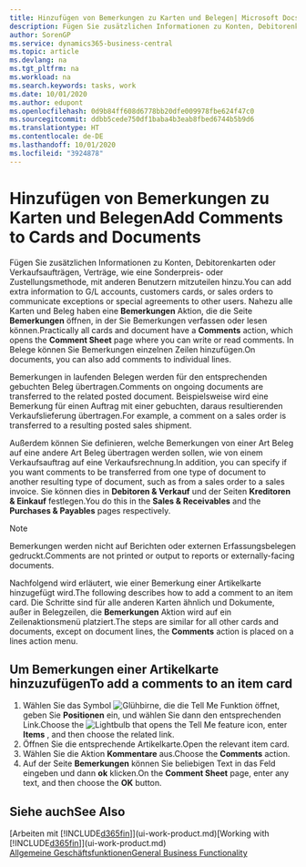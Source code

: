 ```yaml
---
title: Hinzufügen von Bemerkungen zu Karten und Belegen| Microsoft Docs
description: Fügen Sie zusätzlichen Informationen zu Konten, Debitorenkarten oder Verkaufsaufträgen, Verträge, wie eine Sonderpreis- oder Zustellungsmethode, mit anderen Benutzern mitzuteilen hinzu.
author: SorenGP
ms.service: dynamics365-business-central
ms.topic: article
ms.devlang: na
ms.tgt_pltfrm: na
ms.workload: na
ms.search.keywords: tasks, work
ms.date: 10/01/2020
ms.author: edupont
ms.openlocfilehash: 0d9b84ff608d6778bb20dfe009978fbe624f47c0
ms.sourcegitcommit: ddbb5cede750df1baba4b3eab8fbed6744b5b9d6
ms.translationtype: HT
ms.contentlocale: de-DE
ms.lasthandoff: 10/01/2020
ms.locfileid: "3924878"
---
```

# <a name="add-comments-to-cards-and-documents"></a><span data-ttu-id="fdfde-103">Hinzufügen von Bemerkungen zu Karten und Belegen</span><span class="sxs-lookup"><span data-stu-id="fdfde-103">Add Comments to Cards and Documents</span></span>
<span data-ttu-id="fdfde-104">Fügen Sie zusätzlichen Informationen zu Konten, Debitorenkarten oder Verkaufsaufträgen, Verträge, wie eine Sonderpreis- oder Zustellungsmethode, mit anderen Benutzern mitzuteilen hinzu.</span><span class="sxs-lookup"><span data-stu-id="fdfde-104">You can add extra information to G/L accounts, customers cards, or sales orders to communicate exceptions or special agreements to other users.</span></span>
<span data-ttu-id="fdfde-105">Nahezu alle Karten und Beleg haben eine **Bemerkungen** Aktion, die die Seite **Bemerkungen** öffnen, in der Sie Bemerkungen verfassen oder lesen können.</span><span class="sxs-lookup"><span data-stu-id="fdfde-105">Practically all cards and document have a **Comments** action, which opens the **Comment Sheet** page where you can write or read comments.</span></span> <span data-ttu-id="fdfde-106">In Belege können Sie Bemerkungen einzelnen Zeilen hinzufügen.</span><span class="sxs-lookup"><span data-stu-id="fdfde-106">On documents, you can also add comments to individual lines.</span></span>

<span data-ttu-id="fdfde-107">Bemerkungen in laufenden Belegen werden für den entsprechenden gebuchten Beleg übertragen.</span><span class="sxs-lookup"><span data-stu-id="fdfde-107">Comments on ongoing documents are transferred to the related posted document.</span></span> <span data-ttu-id="fdfde-108">Beispielsweise wird eine Bemerkung für einen Auftrag mit einer gebuchten, daraus resultierenden Verkaufslieferung übertragen.</span><span class="sxs-lookup"><span data-stu-id="fdfde-108">For example, a comment on a sales order is transferred to a resulting posted sales shipment.</span></span>

<span data-ttu-id="fdfde-109">Außerdem können Sie definieren, welche Bemerkungen von einer Art Beleg auf eine andere Art Beleg übertragen werden sollen, wie von einem Verkaufsauftrag auf eine Verkaufsrechnung.</span><span class="sxs-lookup"><span data-stu-id="fdfde-109">In addition, you can specify if you want comments to be transferred from one type of document to another resulting type of document, such as from a sales order to a sales invoice.</span></span> <span data-ttu-id="fdfde-110">Sie können dies in **Debitoren & Verkauf** und der Seiten **Kreditoren & Einkauf** festlegen.</span><span class="sxs-lookup"><span data-stu-id="fdfde-110">You do this in the **Sales & Receivables** and the **Purchases & Payables** pages respectively.</span></span>

> [!NOTE]
> <span data-ttu-id="fdfde-111">Bemerkungen werden nicht auf Berichten oder externen Erfassungsbelegen gedruckt.</span><span class="sxs-lookup"><span data-stu-id="fdfde-111">Comments are not printed or output to reports or externally-facing documents.</span></span>

<span data-ttu-id="fdfde-112">Nachfolgend wird erläutert, wie einer Bemerkung einer Artikelkarte hinzugefügt wird.</span><span class="sxs-lookup"><span data-stu-id="fdfde-112">The following describes how to add a comment to an item card.</span></span> <span data-ttu-id="fdfde-113">Die Schritte sind für alle anderen Karten ähnlich und Dokumente, außer in Belegzeilen, die **Bemerkungen** Aktion wird auf ein Zeilenaktionsmenü platziert.</span><span class="sxs-lookup"><span data-stu-id="fdfde-113">The steps are similar for all other cards and documents, except on document lines, the **Comments** action is placed on a lines action menu.</span></span>

## <a name="to-add-a-comments-to-an-item-card"></a><span data-ttu-id="fdfde-114">Um Bemerkungen einer Artikelkarte hinzuzufügen</span><span class="sxs-lookup"><span data-stu-id="fdfde-114">To add a comments to an item card</span></span>
1. <span data-ttu-id="fdfde-115">Wählen Sie das Symbol ![Glühbirne, die die Tell Me Funktion öffnet](media/ui-search/search_small.png "Was möchten Sie tun?"), geben Sie **Positionen** ein, und wählen Sie dann den entsprechenden Link.</span><span class="sxs-lookup"><span data-stu-id="fdfde-115">Choose the ![Lightbulb that opens the Tell Me feature](media/ui-search/search_small.png "Tell me what you want to do") icon, enter **Items** , and then choose the related link.</span></span>
2. <span data-ttu-id="fdfde-116">Öffnen Sie die entsprechende Artikelkarte.</span><span class="sxs-lookup"><span data-stu-id="fdfde-116">Open the relevant item card.</span></span>
3. <span data-ttu-id="fdfde-117">Wählen Sie die Aktion **Kommentare** aus.</span><span class="sxs-lookup"><span data-stu-id="fdfde-117">Choose the **Comments** action.</span></span>
4. <span data-ttu-id="fdfde-118">Auf der Seite **Bemerkungen** können Sie beliebigen Text in das Feld eingeben und dann **ok** klicken.</span><span class="sxs-lookup"><span data-stu-id="fdfde-118">On the **Comment Sheet** page, enter any text, and then choose the **OK** button.</span></span>

## <a name="see-also"></a><span data-ttu-id="fdfde-119">Siehe auch</span><span class="sxs-lookup"><span data-stu-id="fdfde-119">See Also</span></span>
<span data-ttu-id="fdfde-120">[Arbeiten mit [!INCLUDE[d365fin](includes/d365fin_md.md)]](ui-work-product.md)</span><span class="sxs-lookup"><span data-stu-id="fdfde-120">[Working with [!INCLUDE[d365fin](includes/d365fin_md.md)]](ui-work-product.md)</span></span>  
[<span data-ttu-id="fdfde-121">Allgemeine Geschäftsfunktionen</span><span class="sxs-lookup"><span data-stu-id="fdfde-121">General Business Functionality</span></span>](ui-across-business-areas.md)
